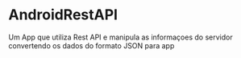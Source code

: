 # AndroidRestAPI
Um App que utiliza Rest API e manipula as informaçoes do servidor convertendo os dados do formato JSON para app
